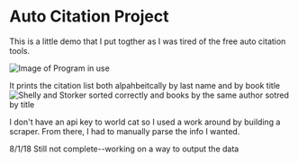 # Auto Citation Project
This is a little demo that I put togther as I was tired of the free auto citation tools.



![Image of Program in use](https://i.imgur.com/oFeGvvX.png)




It prints the citation list both alpahbeitcally by last name and by book title
![Shelly and Storker sorted correctly and books by the same author sotred by title](https://i.imgur.com/uHCYppw.png)





I don't have an api key to world cat so I used a work around by building a scraper. From there, I had to manually parse the info I wanted. 

8/1/18
Still not complete--working on a way to output the data  
